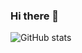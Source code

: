 ### Hi there 👋

<!--
**jeanfrancois360/jeanfrancois360** is a ✨ _special_ ✨ repository because its `README.md` (this file) appears on your GitHub profile.

Here are some ideas to get you started:

- 🔭 I’m currently working at Globexcam Group.
- 🌱 I’m currently learning Blockchain Devevelopment.
- 📫 How to reach me: https://jeanfrancois.me
-->


![GitHub stats](https://github-readme-stats.vercel.app/api?username=jeanfrancois360&show_icons=true&theme=highcontrast)
